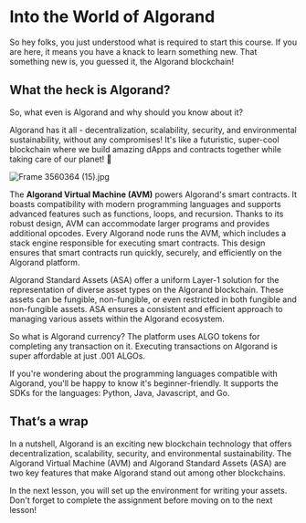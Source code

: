 # Into the World of Algorand

So hey folks, you just understood what is required to start this course. If you are here, it means you have a knack to learn something new. That something new is, you guessed it, the Algorand blockchain!

## What the heck is Algorand?

So, what even is Algorand and why should you know about it?

Algorand has it all - decentralization, scalability, security, and environmental sustainability, without any compromises! It's like a futuristic, super-cool blockchain where we build amazing dApps and contracts together while taking care of our planet! 🌿

![Frame 3560364 (15).jpg](https://github.com/0xmetaschool/Learning-Projects/blob/main/assests_for_all/assests-for-algorand/1_2%20Into%20the%20World%20of%20Algorand/Frame_3560364_(15).jpg?raw=true)

The **Algorand Virtual Machine (AVM)** powers Algorand's smart contracts. It boasts compatibility with modern programming languages and supports advanced features such as functions, loops, and recursion. Thanks to its robust design, AVM can accommodate larger programs and provides additional opcodes. Every Algorand node runs the AVM, which includes a stack engine responsible for executing smart contracts. This design ensures that smart contracts run quickly, securely, and efficiently on the Algorand platform.

Algorand Standard Assets (ASA) offer a uniform Layer-1 solution for the representation of diverse asset types on the Algorand blockchain. These assets can be fungible, non-fungible, or even restricted in both fungible and non-fungible assets. ASA ensures a consistent and efficient approach to managing various assets within the Algorand ecosystem.

So what is Algorand currency? The platform uses ALGO tokens for completing any transaction on it. Executing transactions on Algorand is super affordable at just .001 ALGOs. 

If you're wondering about the programming languages compatible with Algorand, you'll be happy to know it's beginner-friendly. It supports the SDKs for the languages: Python, Java, Javascript, and Go.

## That’s a wrap

In a nutshell, Algorand is an exciting new blockchain technology that offers decentralization, scalability, security, and environmental sustainability. The Algorand Virtual Machine (AVM) and Algorand Standard Assets (ASA) are two key features that make Algorand stand out among other blockchains.

In the next lesson, you will set up the environment for writing your assets. Don't forget to complete the assignment before moving on to the next lesson!
